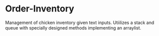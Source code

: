 # Order-Inventory
Management of chicken inventory given text inputs. Utiilizes a stack and queue with specially designed methods implementing an arraylist.
